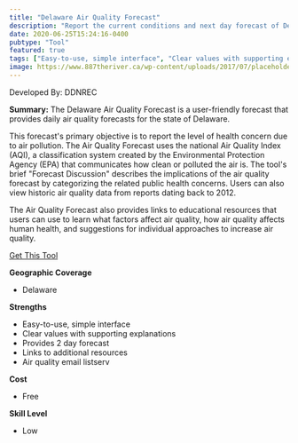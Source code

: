 ```yaml
---
title: "Delaware Air Quality Forecast"
description: "Report the current conditions and next day forecast of Delaware Air Quality."
date: 2020-06-25T15:24:16-0400
pubtype: "Tool"
featured: true
tags: ["Easy-to-use, simple interface", "Clear values with supporting explanations", "Provides 2 day forecast", "Links to additional resources", "Air quality email listserv"]
image: https://www.887theriver.ca/wp-content/uploads/2017/07/placeholder.jpg
---
```

Developed By: DDNREC

**Summary:** The Delaware Air Quality Forecast is a user-friendly forecast that provides daily air quality forecasts for the state of Delaware.

This forecast's primary objective is to report the level of health concern due to air pollution. The Air Quality Forecast uses the national Air Quality Index (AQI), a classification system created by the Environmental Protection Agency (EPA) that communicates how clean or polluted the air is. The tool's brief "Forecast Discussion" describes the implications of the air quality forecast by categorizing the related public health concerns.  Users can also view historic air quality data from reports dating back to 2012. 

The Air Quality Forecast also provides links to educational resources that users can use to learn what factors affect air quality, how air quality affects human health, and suggestions for individual approaches to increase air quality.

<a href="https://dnrec.alpha.delaware.gov/air/quality/forecast/" target="_blank">Get This Tool</a>

__**Geographic Coverage**__
-  Delaware

__**Strengths**__
-  Easy-to-use, simple interface
-   Clear values with supporting explanations
-   Provides 2 day forecast
-   Links to additional resources
-   Air quality email listserv

__**Cost**__
- Free

__**Skill Level**__
- Low
